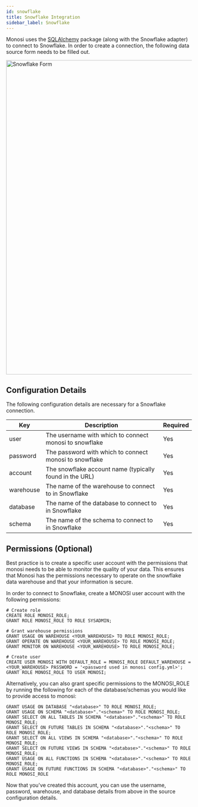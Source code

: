```yaml
---
id: snowflake
title: Snowflake Integration
sidebar_label: Snowflake
---
```


Monosi uses the [SQLAlchemy](https://github.com/sqlalchemy/sqlalchemy) package (along with the Snowflake adapter)  to connect to Snowflake. In order to create a connection, the following data source form needs to be filled out.

<img src="/img/datasource/snowflake_connection.png" alt="Snowflake Form" width="850"/>

## Configuration Details

The following configuration details are necessary for a Snowflake connection.

| Key       | Description                                             | Required |
|-----------|---------------------------------------------------------|----------|
| user      | The username with which to connect monosi to snowflake  | Yes      |
| password  | The password with which to connect monosi to snowflake  | Yes      |
| account   | The snowflake account name (typically found in the URL) | Yes      |
| warehouse | The name of the warehouse to connect to in Snowflake    | Yes      |
| database  | The name of the database to connect to in Snowflake     | Yes      |
| schema    | The name of the schema to connect to in Snowflake       | Yes      |

## Permissions (Optional)

Best practice is to create a specific user account with the permissions that monosi needs to be able to monitor the quality of your data. This ensures that Monosi has the permissions necessary to operate on the snowflake data warehouse and that your information is secure.

In order to connect to Snowflake, create a MONOSI user account with the following permissions:
```
# Create role
CREATE ROLE MONOSI_ROLE;
GRANT ROLE MONOSI_ROLE TO ROLE SYSADMIN;

# Grant warehouse permissions
GRANT USAGE ON WAREHOUSE <YOUR_WAREHOUSE> TO ROLE MONOSI_ROLE;
GRANT OPERATE ON WAREHOUSE <YOUR_WAREHOUSE> TO ROLE MONOSI_ROLE;
GRANT MONITOR ON WAREHOUSE <YOUR_WAREHOUSE> TO ROLE MONOSI_ROLE;

# Create user
CREATE USER MONOSI WITH DEFAULT_ROLE = MONOSI_ROLE DEFAULT_WAREHOUSE = <YOUR_WAREHOUSE> PASSWORD = '<password used in monosi config.yml>';
GRANT ROLE MONOSI_ROLE TO USER MONOSI;
```

Alternatively, you can also grant specific permissions to the MONOSI_ROLE by running the following for each of the database/schemas you would like to provide access to monosi:
```
GRANT USAGE ON DATABASE "<database>" TO ROLE MONOSI_ROLE;
GRANT USAGE ON SCHEMA "<database>"."<schema>" TO ROLE MONOSI_ROLE;
GRANT SELECT ON ALL TABLES IN SCHEMA "<database>"."<schema>" TO ROLE MONOSI_ROLE;
GRANT SELECT ON FUTURE TABLES IN SCHEMA "<database>"."<schema>" TO ROLE MONOSI_ROLE;
GRANT SELECT ON ALL VIEWS IN SCHEMA "<database>"."<schema>" TO ROLE MONOSI_ROLE;
GRANT SELECT ON FUTURE VIEWS IN SCHEMA "<database>"."<schema>" TO ROLE MONOSI_ROLE;
GRANT USAGE ON ALL FUNCTIONS IN SCHEMA "<database>"."<schema>" TO ROLE MONOSI_ROLE;
GRANT USAGE ON FUTURE FUNCTIONS IN SCHEMA "<database>"."<schema>" TO ROLE MONOSI_ROLE
```
Now that you've created this account, you can use the username, password, warehouse, and database details from above in the source configuration details.
